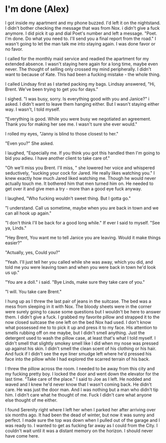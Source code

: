 #  I'm done (Alex)

I got inside my apartment and my phone buzzed. I'd left it on the nightstand. I
didn't bother checking the message that was from Nox. i didn't give a fuck
anymore. I did pick it up and dial Poet's number and left a message. "Poet. I'm
done. Do what you need to. I'll send you a final report from the road." I wasn't
going to let the man talk me into staying again. I was done favor or no favor.

I called for the monthly maid service and readied the apartment for my extended
absence. I wasn't staying here again for a long time, maybe even never. The
thought of selling only crossed my mind peripherally. I didn't want to because
of Kate. This had been a fucking mistake - the whole thing.

I called Lindsay first as I started packing my bags. Lindsay answered, "Hi,
Brent. We've been trying to get you for days."

I sighed. "I was busy, sorry. Is everything good with you and Janice?" i asked.
I didn't want to leave them hanging either. But I wasn't staying either way. I
wasn't, I told myself.

"Everything is good. While you were busy we negotiated an agreement. Thank you
for making her see me. I wasn't sure she ever would."

I rolled my eyes, "Janny is blind to those closest to her."

"Even you?" She asked.

I laughed, "Especially me. If you think you got this handled then I'm going to
bid you adieu. I have another client to take care of."

"Oh we'll miss you Brent. I'll miss, " she lowered her voice and whispered
seductively, "sucking your cock for Jared. He really likes watching you." I knew
exactly how much Jared liked watching me. Though he would never actually touch
me. It bothered him that men turned him on. He needed to get over it and give
men a try - more than a good eye fuck anyway.

I laughed, "Who fucking wouldn't sweet thing. But I gotta go."

"I understand. Call us sometime, maybe when you are back in town and we can all
hook up again."

"I don't think I'll be back for a good long while." If ever I said to myself.
"See ya, Linds."

"Hey Brent, You want me to tell Janice you are leaving. Would it make things
easier?"

"Actually, yes, Could you?"

"Yeah. I'll just tell her you called while she was away, which you did, and told
me you were leaving town and when you were back in town he'd look us up."

"You are a doll." i said. "Bye Linds, make sure they take care of you."

"I will. You take care Brent."

I hung up as I threw the last pair of jeans in the suitcase. The bed was a mess
from sleeping in it with Nox. The bloody sheets were in the corner were surely
going to cause some questions but I wouldn't be here to answer them. I didn't
give a fuck. I grabbed my favorite pillow and strapped it to the now closed
suitcase the one left on the bed Nox had used. I don't know what possessed me to
to pick it up and press it to my face. His attention to smells rubbing off on me
maybe, but I didn't smell anything. Just the detergent used to wash the pillow
case, at least that's what I told myself. I didn't smell that slightly smokey
smell like I did when my nose was pressed up against his skin. I didn't smell
the clean scent of his clothing or his hair. And fuck if I didn't see the eye
liner smudge left where he'd pressed his face into the pillow while I had
explored the scarred terrain of his back.

I threw the pillow across the room. I needed to be away from this city and my
fucking pretty boy. I locked the door and went down the elevator for the last
time. "Take care of the place." I said to Joe as I left. He nodded and waved and
I knew he'd never know that I wasn't coming back. He didn't care. He was just
the door man. And I was nothing but a man who didn't tip him. I didn't care what
he thought of me. Fuck I didn't care what anyone else thought of me either.

I found Serenity right where I left her when I parked her after arriving over
six months ago. It had been the dead of winter, but now it was sunny and
perfect. I made sure the top was down when I pulled out of the garage and I was
ready to. I wanted to get as fucking far away as I could from the City. I
couldn't wait until it was a distant memory on the horizon. I should never have
come here.

<!--stackedit_data:
eyJoaXN0b3J5IjpbLTEyMjM3NDI5MjZdfQ==
-->